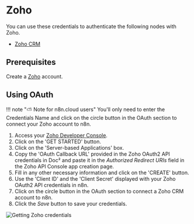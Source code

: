 # Zoho

You can use these credentials to authenticate the following nodes with Zoho.
- [Zoho CRM](/integrations/nodes/n8n-nodes-base.zohoCRM/)

## Prerequisites

Create a [Zoho](https://www.zoho.com/) account.

## Using OAuth

!!! note "⛅️ Note for n8n.cloud users"
    You'll only need to enter the Credentials Name and click on the circle button in the OAuth section to connect your Zoho account to n8n.


1. Access your [Zoho Developer Console](https://api-console.zoho.com/).
2. Click on the 'GET STARTED' button.
3. Click on the 'Server-based Applications' box.
4. Copy the 'OAuth Callback URL' provided in the Zoho OAuth2 API credentials in Doc² and paste it in the *Authorized Redirect URIs* field in the Zoho API Console app creation page.
5. Fill in any other necessary information and click on the 'CREATE' button.
6. Use the 'Client ID' and the 'Client Secret' displayed with your Zoho OAuth2 API credentials in n8n.
7. Click on the circle button in the OAuth section to connect a Zoho CRM account to n8n.
8. Click the *Save* button to save your credentials.

![Getting Zoho credentials](/_images/integrations/credentials/zoho/getting-oauth-credentials.gif)
